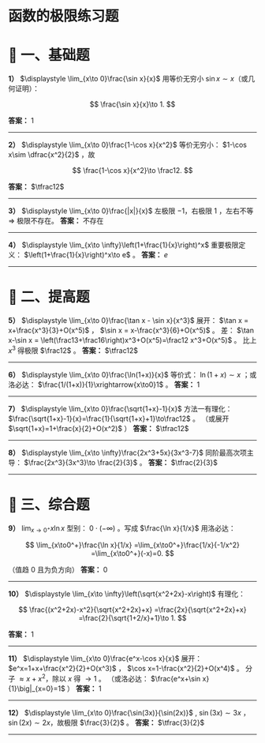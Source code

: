 # 函数的极限练习题

# 🌱 一、基础题

**1）** $\displaystyle \lim_{x\to 0}\frac{\sin x}{x}$
用等价无穷小 $\sin x\sim x$（或几何证明）：

$$
\frac{\sin x}{x}\to 1.
$$

**答案：** $1$

---

**2）** $\displaystyle \lim_{x\to 0}\frac{1-\cos x}{x^2}$
等价无穷小： $1-\cos x\sim \dfrac{x^2}{2}$ ，故

$$
\frac{1-\cos x}{x^2}\to \frac12.
$$

**答案：** $\tfrac12$

---

**3）** $\displaystyle \lim_{x\to 0}\frac{|x|}{x}$
左极限 $-1$，右极限 $1$ ，左右不等 ⇒ 极限不存在。
**答案：** 不存在

---

**4）** $\displaystyle \lim_{x\to \infty}\left(1+\frac{1}{x}\right)^x$
重要极限定义： $\left(1+\frac{1}{x}\right)^x\to e$ 。
**答案：** $e$

---

# 🌿 二、提高题

**5）** $\displaystyle \lim_{x\to 0}\frac{\tan x - \sin x}{x^3}$
展开： $\tan x = x+\frac{x^3}{3}+O(x^5)$ ， $\sin x = x-\frac{x^3}{6}+O(x^5)$ 。
差： $\tan x-\sin x = \left(\frac13+\frac16\right)x^3+O(x^5)=\frac12 x^3+O(x^5)$ 。
比上 $x^3$ 得极限 $\frac12$ 。
**答案：** $\tfrac12$

---

**6）** $\displaystyle \lim_{x\to 0}\frac{\ln(1+x)}{x}$
等价式： $\ln(1+x)\sim x$ ；或洛必达： $\frac{1/(1+x)}{1}\xrightarrow{x\to0}1$ 。
**答案：** $1$

---

**7）** $\displaystyle \lim_{x\to 0}\frac{\sqrt{1+x}-1}{x}$
方法一有理化： $\frac{\sqrt{1+x}-1}{x}=\frac{1}{\sqrt{1+x}+1}\to\frac12$ 。
（或展开 $\sqrt{1+x}=1+\frac{x}{2}+O(x^2)$ ）
**答案：** $\tfrac12$

---

**8）** $\displaystyle \lim_{x\to \infty}\frac{2x^3+5x}{3x^3-7}$
同阶最高次项主导： $\frac{2x^3}{3x^3}\to \frac{2}{3}$ 。
**答案：** $\tfrac{2}{3}$

---

# 🌳 三、综合题

**9）** $\displaystyle \lim_{x\to 0^+} x\ln x$
型别： $0\cdot(-\infty)$ 。写成 $\frac{\ln x}{1/x}$ 用洛必达：

$$
\lim_{x\to0^+}\frac{\ln x}{1/x}
=\lim_{x\to0^+}\frac{1/x}{-1/x^2}
=\lim_{x\to0^+}(-x)=0.
$$

（值趋 0 且为负方向）
**答案：** $0$

---

**10）** $\displaystyle \lim_{x\to \infty}\left(\sqrt{x^2+2x}-x\right)$
有理化：

$$
\frac{(x^2+2x)-x^2}{\sqrt{x^2+2x}+x}
=\frac{2x}{\sqrt{x^2+2x}+x}
=\frac{2}{\sqrt{1+2/x}+1}\to 1.
$$

**答案：** $1$

---

**11）** $\displaystyle \lim_{x\to 0}\frac{e^x-\cos x}{x}$
展开： $e^x=1+x+\frac{x^2}{2}+O(x^3)$ ， $\cos x=1-\frac{x^2}{2}+O(x^4)$ 。
分子 $\approx x+x^2$，除以 $x$ 得 $\to 1$ 。
（或洛必达： $\frac{e^x+\sin x}{1}\big|_{x=0}=1$ ）
**答案：** $1$

---

**12）** $\displaystyle \lim_{x\to 0}\frac{\sin(3x)}{\sin(2x)}$ , 
$\sin(3x)\sim 3x$ ， $\sin(2x)\sim 2x$，故极限 $\frac{3}{2}$ 。
**答案：** $\tfrac{3}{2}$

---

